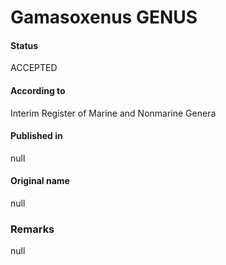 # Gamasoxenus GENUS

#### Status
ACCEPTED

#### According to
Interim Register of Marine and Nonmarine Genera

#### Published in
null

#### Original name
null

### Remarks
null